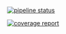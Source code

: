 
[![pipeline status](https://git.ddex.io/hydro/protocol/badges/master/pipeline.svg)](https://git.ddex.io/hydro/protocol/commits/master)

[![coverage report](https://git.ddex.io/hydro/protocol/badges/master/coverage.svg)](https://git.ddex.io/hydro/protocol/commits/master)
